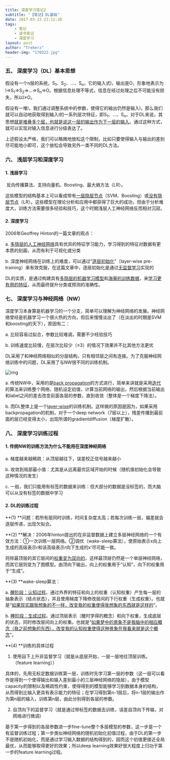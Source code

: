 ```yaml
---
title: 深度学习笔记2
subtitle: "【笔记】DL基础"
date: 2017-03-22 23:12:38
tags: 
	- 笔记
	- 读书笔记
	- 深度学习
layout: post
author: "Trekerz"
header-img: "170322.jpg"
---
```




### **五、  深度学习（DL）基本思想**

​       假设有一个n层的系统，S<sub>1</sub>、S<sub>2</sub>、…、S<sub>n</sub>，它的输入式I，输出是O，形象地表示为I=>S<sub>1</sub>=>S<sub>2</sub>=>…=>S<sub>n</sub>=>O。根据信息处理不等式，信息在经过处理之后不可能没有损失，所以I≠O。

​       假设有一堆I，我们通过调整系统中的参数，使得它的输出仍然是输入I，那么我们就可以自动地获取得到输入I的一系列层次特征，即S<sub>1</sub>、…、S<sub>n</sub>。对于DL来说，其思想<u>就是堆叠多个层，也就是说这一层的输出作为下一层的输入</u>。通过这种方式，就可以实现对输入信息进行分级表达了。

​       上述假设太严格，我们可以略微地放松这个限制，比如只要使得输入与输出的差别尽可能地小即可，这个放松会导致另外一类不同的DL方法。

### **六、  浅层学习和深度学习**

#### **1.    浅层学习**

​        反向传播算法、支持向量机、Boosting、最大熵方法（LR）。

​        这些模型的结构基本上可以看成带有<u>一层隐层节点</u>（SVM、Boosting）或<u>没有隐层节点</u>（LR）。这些模型在理论分析和应用中都获得了巨大的成功，但由于分析难度大，训练方法需要很多经验和技巧，这个时期浅层人工神经网络反而相对沉寂。

#### **2.    深度学习**

2006年Geoffrey Hinton的一篇文章的观点：

a.    <u>多隐层的人工神经网络</u>具有优异的特征学习能力，学习得到的特征对数据有更本质的刻画，从而有利于可视化或分类

b.    深度神经网络在训练上的难度，可以通过“<u>逐层初始化</u>”（layer-wise pre-training）来有效克服，在这篇文章中，逐层初始化是通过<u>无监督学习</u>实现的

​        DL的实质，是通过构建具有<u>多隐层的机器学习模型</u>和<u>海量的训练数据</u>，来<u>学习更有用的特征</u>，从而最终提升分类或预测的准确性。

### **七、  深度学习与神经网络（NW）**

​       深度学习本身算是机器学习的一个分支，简单可以理解为神经网络的发展。神经网络曾经是机器学习一个很火热的方向，但后来慢慢淡出了（在淡出的时期是SVM和boosting的天下），原因有二：

a.    比较容易过拟合，参数比较难调，需要不少经验技巧

b.    训练速度比较慢，在层次比较少（≤3）的情况下效果并不比其他方法更优

​       DL采用了和神经网络相似的分层结构，只有相邻层之间有连接。为了克服神经网络训练中的问题，DL采用了与NW很不同的训练机制。

![img](1.png)

a.    传统NW中，采用的是<u>back propagation</u>的方式进行，简单来讲就是采用<u>迭代</u>的算法来训练整个网络，随机设定初值，计算当前网络的输出，然后根据当前输出和label之间的差去改变前面各层的参数，直到收敛（整体是一个梯度下降法）。

b.    而DL整体上是一个<u>layer-wise</u>的训练机制。这样做的原因是因为，如果采用backpropagation的机制，对于一个deep network（7层以上），残差传播到最前面的层已经变得太小，出现所谓的gradientdiffusion（梯度扩散）。

### **八、  深度学习训练过程**

#### **1.    传统NW的训练方法为什么不能用在深度神经网络**

a.    梯度越来越稀疏：从顶层越往下，误差校正信号越来越小

b.    收敛到局部最小值：尤其是从远离最优区域开始的时候（随机值初始化会导致这种情况的发生）

c.    一般，我们只能用有标签的数据来训练：但大部分的数据是没标签的，而大脑可以从没有标签的数据中学习

#### **2.    DL的训练过程**

**(1)    **问题：若所有层同时训练，时间复杂度太高；若每次训练一层，偏差就会逐层传递，出现欠拟合。

**(2)    **解决：2006年hinton提出的在非监督数据上建立多层神经网络的一个有效方法：①一次训练一层网络。②调优（wake-sleep算法），使原始表示x向上生成的高级表示r和该高级表示r向下生成的x’尽可能一致。

​        将除最顶层的其它层间的<u>权重变为双向的</u>，这样最顶层仍然是一个单层神经网络，而其它层则变为了图模型。由顶向下输出，向上的权重用于“认知”，向下的权重用于“生成”。

**(3)  **wake-sleep算法：

a.    <u>醒阶段：认知过程</u>。通过外界的特征和向上的权重（认知权重）产生每一层的抽象表示（结点状态），并且使用梯度下降修改层间的下行权重（生成权重）。也就是“<u>如果现实跟我想象的不一样，改变我的权重使得我想象的东西就是这样的</u>”。

b.    <u>睡阶段：生成过程</u>。通过顶层表示（醒时学得的概念）和向下权重，生成底层的状态，同时修改层间向上的权重。也就是“<u>如果梦中的景象不是我脑中的相应概念（我之前想象的东西），改变我的认知权重使得这种景象在我看来就是这个概念</u>”。

**(4)  **训练的具体过程

1)    使用自下上升非监督学习（就是从底层开始，一层一层地往顶层训练。（feature learning））

​          具体的，先用无标定数据训练第一层，训练时先学习第一层的参数（这一层可以看作是得到一个使得输出和输入差别最小的三层神经网络的隐层），由于模型capacity的限制以及稀疏性约束，使得得到的模型能够学习到数据本身的结构，从而得到比输入更具有表示能力的特征；在学习得到第n-1层后，将n-1层的输出作为第n层的输入，训练第n层，由此分别得到各层的参数。

2)    自顶向下的监督学习（就是通过带标签的数据去训练，误差自顶向下传输，对网络进行微调）

​          基于第一步得到的各层参数进一步fine-tune整个多层模型的参数，这一步是一个有监督训练过程；第一步类似神经网络的随机初始化初值过程，由于DL的第一步不是随机初始化，而是通过学习输入数据的结构得到的，因而这个初值更接近全局最优，从而能够取得更好的效果；所以deep learning效果好很大程度上归功于第一步的feature learning过程。

<br/>

<br/>